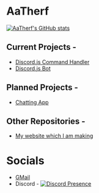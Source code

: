 # AaTherf

[![AaTherf's GitHub stats](https://github-readme-stats.vercel.app/api?username=CodyAaTherf&count_private=true&theme=radical)](https://github.com/CodyAaTherf/github-readme-stats)

## Current Projects -

- [Discord.js Command Handler](https://www.npmjs.com/package/reliablehandler)
- [Discord.js Bot](https://github.com/CodyAaTherf/aatheral-bot)

## Planned Projects -

- [Chatting App](https://github.com/aatherf-chat/achat)

## Other Repositories -

- [My website which I am making](https://github.com/CodyAaTherf/website)

# Socials

- [GMail](aatherfgamerplayzs@gmail.com)
- Discord -
[![Discord Presence](https://lanyard.cnrad.dev/api/731781452525469766)](https://discord.com/users/731781452525469766)